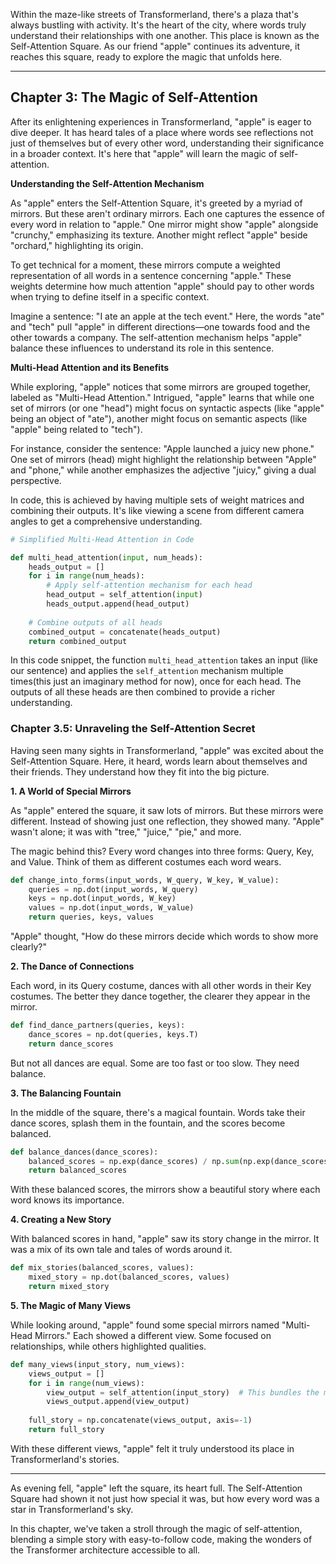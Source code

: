 Within the maze-like streets of Transformerland, there's a plaza that's always bustling with activity. It's the heart of the city, where words truly understand their relationships with one another. This place is known as the Self-Attention Square. As our friend "apple" continues its adventure, it reaches this square, ready to explore the magic that unfolds here.

---

## **Chapter 3: The Magic of Self-Attention**

After its enlightening experiences in Transformerland, "apple" is eager to dive deeper. It has heard tales of a place where words see reflections not just of themselves but of every other word, understanding their significance in a broader context. It's here that "apple" will learn the magic of self-attention.

**Understanding the Self-Attention Mechanism**

As "apple" enters the Self-Attention Square, it's greeted by a myriad of mirrors. But these aren't ordinary mirrors. Each one captures the essence of every word in relation to "apple." One mirror might show "apple" alongside "crunchy," emphasizing its texture. Another might reflect "apple" beside "orchard," highlighting its origin.

To get technical for a moment, these mirrors compute a weighted representation of all words in a sentence concerning "apple." These weights determine how much attention "apple" should pay to other words when trying to define itself in a specific context.

Imagine a sentence: "I ate an apple at the tech event." Here, the words "ate" and "tech" pull "apple" in different directions—one towards food and the other towards a company. The self-attention mechanism helps "apple" balance these influences to understand its role in this sentence.

**Multi-Head Attention and its Benefits**

While exploring, "apple" notices that some mirrors are grouped together, labeled as "Multi-Head Attention." Intrigued, "apple" learns that while one set of mirrors (or one "head") might focus on syntactic aspects (like "apple" being an object of "ate"), another might focus on semantic aspects (like "apple" being related to "tech").

For instance, consider the sentence: "Apple launched a juicy new phone." One set of mirrors (head) might highlight the relationship between "Apple" and "phone," while another emphasizes the adjective "juicy," giving a dual perspective.

In code, this is achieved by having multiple sets of weight matrices and combining their outputs. It's like viewing a scene from different camera angles to get a comprehensive understanding.

```python
# Simplified Multi-Head Attention in Code

def multi_head_attention(input, num_heads):
    heads_output = []
    for i in range(num_heads):
        # Apply self-attention mechanism for each head
        head_output = self_attention(input)
        heads_output.append(head_output)
    
    # Combine outputs of all heads
    combined_output = concatenate(heads_output)
    return combined_output
```

In this code snippet, the function `multi_head_attention` takes an input (like our sentence) and applies the `self_attention` mechanism multiple times(this just an imaginary method for now), once for each head. The outputs of all these heads are then combined to provide a richer understanding.



### **Chapter 3.5: Unraveling the Self-Attention Secret**

Having seen many sights in Transformerland, "apple" was excited about the Self-Attention Square. Here, it heard, words learn about themselves and their friends. They understand how they fit into the big picture.

**1. A World of Special Mirrors**

As "apple" entered the square, it saw lots of mirrors. But these mirrors were different. Instead of showing just one reflection, they showed many. "Apple" wasn't alone; it was with "tree," "juice," "pie," and more.

The magic behind this? Every word changes into three forms: Query, Key, and Value. Think of them as different costumes each word wears.

```python
def change_into_forms(input_words, W_query, W_key, W_value):
    queries = np.dot(input_words, W_query)
    keys = np.dot(input_words, W_key)
    values = np.dot(input_words, W_value)
    return queries, keys, values
```

"Apple" thought, "How do these mirrors decide which words to show more clearly?"

**2. The Dance of Connections**

Each word, in its Query costume, dances with all other words in their Key costumes. The better they dance together, the clearer they appear in the mirror.

```python
def find_dance_partners(queries, keys):
    dance_scores = np.dot(queries, keys.T)
    return dance_scores
```

But not all dances are equal. Some are too fast or too slow. They need balance.

**3. The Balancing Fountain**

In the middle of the square, there's a magical fountain. Words take their dance scores, splash them in the fountain, and the scores become balanced.

```python
def balance_dances(dance_scores):
    balanced_scores = np.exp(dance_scores) / np.sum(np.exp(dance_scores), axis=1, keepdims=True)
    return balanced_scores
```

With these balanced scores, the mirrors show a beautiful story where each word knows its importance.

**4. Creating a New Story**

With balanced scores in hand, "apple" saw its story change in the mirror. It was a mix of its own tale and tales of words around it.

```python
def mix_stories(balanced_scores, values):
    mixed_story = np.dot(balanced_scores, values)
    return mixed_story
```

**5. The Magic of Many Views**

While looking around, "apple" found some special mirrors named "Multi-Head Mirrors." Each showed a different view. Some focused on relationships, while others highlighted qualities.

```python
def many_views(input_story, num_views):
    views_output = []
    for i in range(num_views):
        view_output = self_attention(input_story)  # This bundles the magic from steps 1-4
        views_output.append(view_output)
    
    full_story = np.concatenate(views_output, axis=-1)
    return full_story
```

With these different views, "apple" felt it truly understood its place in Transformerland's stories.

---

As evening fell, "apple" left the square, its heart full. The Self-Attention Square had shown it not just how special it was, but how every word was a star in Transformerland's sky.

In this chapter, we've taken a stroll through the magic of self-attention, blending a simple story with easy-to-follow code, making the wonders of the Transformer architecture accessible to all.
